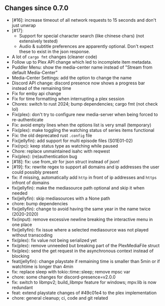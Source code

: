 ## **Changes since 0.7.0**

* [#16]: increase timeout of all network requests to 15 seconds and don't just unwrap
* [#17]:
  * Support for special character search (like chinese chars) (not extensively tested)
  * Audio & subtitle preferences are apparently optional. Don't expect these to exist in the json response.
* A lot of `cargo fmt` changes (cleaner code)
* Follow up to Plex API change which led to incomplete item metadata.
* Puddler Menu: show the media-center name instead of "Stream from default Media-Center"
* Media-Center Settings: add the option to change the name
* Discord API change: discord presence now shows a progress bar instead of the remaining time
* Fix for emby api change
* Fix for time formatting when interrupting a plex session
* Chores: switch to rust 2024; bump dependencies; cargo fmt (not check lol)
* Fix(plex): don't try to configure new media-server when being forced to re-authenticate
* Fix: avoid empty lines when the options list is very small (temporary)
* Fix(plex): make toggling the watching status of series items functional
* Fix: the old deprecated rust `.config` file
* Fix(jellyfin): add support for multi episode files (S01E01-02)
* Fix(rpc): keep status type as watching while paused
* Chore: replace unmaintained isahc with reqwest
* Fix(plex): (re)authentication bug
* [#18]: fix: use from_str for json struct instead of json!
* [#19]: fix: rewrite regex to support all domains and ip addresses the user could possibly present
* fix: if missing, automatically add `http` in front of ip addresses and `https` infront of domains
* fix(jellyfin): make the mediasource path optional and skip it when needed
* fix(jellyfin): skip mediasources with a None path
* chore: bump dependencies
* fix(jellyfin): change to avoid having the same year in the name twice (2020-2020)
* fix(input): remove excessive newline breaking the interactive menu in one place
* fix(jellyfin): fix issue where a selected mediasource was not played without transcoding
* fix(plex): fix value not being serialized yet
* fix(plex): remove unneeded but breaking part of the PlexMediaFile struct
* fix(plex): send the get request in the asynchronous context instead of blocking
* feat(jellyfin): change playstate if remaining time is smaller than 5min or if watchtime is longer than 4min
* fix: replace sleep with tokio::time::sleep; remove mpsc var
* chore: some changes for discord-presence=v2.0.0
* fix: switch to libmpv2; build_libmpv feature for windows; mpv.lib is now redundant
* feat: extend playstate changes of #49c01e4 to the plex implementation
* chore: general cleanup; ci, code and git related
